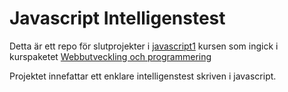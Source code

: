 # Javascript Intelligenstest
Detta är ett repo för slutprojekter i [javascript1](http://dbwebb.se/javascript1/) kursen som ingick i kurspaketet [Webbutveckling och programmering](http://dbwebb.se/webutv)

Projektet innefattar ett enklare intelligenstest skriven i javascript.
